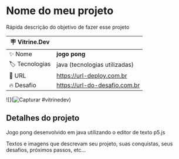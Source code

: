 # Nome do meu projeto

Rápida descrição do objetivo de fazer esse projeto

| :placard: Vitrine.Dev |     |
| -------------  | --- |
| :sparkles: Nome        | **jogo pong**
| :label: Tecnologias | java (tecnologias utilizadas)
| :rocket: URL         | https://url-deploy.com.br
| :fire: Desafio     | https://url-do-desafio.com.br

<!-- Inserir imagem com a #vitrinedev ao final do link -->
![](![Capturar](https://user-images.githubusercontent.com/118014109/201687944-3d10e1fb-2cee-486c-8666-5b578739a5fc.PNG)
#vitrinedev)
## Detalhes do projeto
Jogo pong desenvolvido em java utilizando o editor de texto p5.js


Textos e imagens que descrevam seu projeto, suas conquistas, seus desafios, próximos passos, etc...
